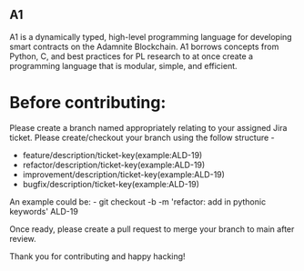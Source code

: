 ## A1
A1 is a dynamically typed, high-level programming language for developing smart contracts on the Adamnite Blockchain. A1 borrows concepts from Python, C, and best practices for PL research to at once create a programming language that is modular, simple, and efficient. 

# Before contributing:

Please create a branch named appropriately relating to your assigned Jira ticket. Please create/checkout your branch using the follow structure -  

- feature/description/ticket-key(example:ALD-19)
- refactor/description/ticket-key(example:ALD-19)
- improvement/description/ticket-key(example:ALD-19)
- bugfix/description/ticket-key(example:ALD-19)

An example could be: 
    - git checkout -b -m 'refactor: add in pythonic keywords' ALD-19

Once ready, please create a pull request to merge your branch to main after review. 

Thank you for contributing and happy hacking!
